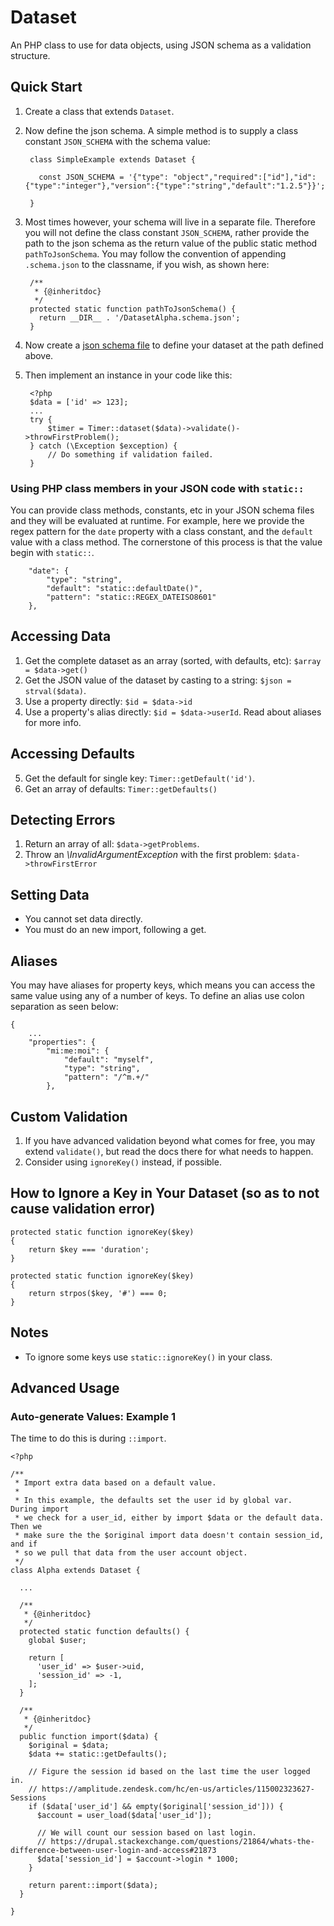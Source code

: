 # Dataset

An PHP class to use for data objects, using JSON schema as a validation structure.

## Quick Start

1. Create a class that extends `Dataset`.
1. Now define the json schema.  A simple method is to supply a class constant `JSON_SCHEMA` with the schema value:

        class SimpleExample extends Dataset {
        
          const JSON_SCHEMA = '{"type": "object","required":["id"],"id":{"type":"integer"},"version":{"type":"string","default":"1.2.5"}}';
        
        }  
  
1. Most times however, your schema will live in a separate file.  Therefore you will not define the class constant `JSON_SCHEMA`, rather provide the path to the json schema as the return value of the public static method `pathToJsonSchema`.  You may follow the convention of appending `.schema.json` to the classname, if you wish, as shown here:

        /**
         * {@inheritdoc}
         */
        protected static function pathToJsonSchema() {
          return __DIR__ . '/DatasetAlpha.schema.json';
        }
 
1. Now create a [json schema file](https://json-schema.org/latest/json-schema-validation.html#rfc.section.10) to define your dataset at the path defined above.   
3. Then implement an instance in your code like this:
    
        <?php
        $data = ['id' => 123];
        ...
        try {
            $timer = Timer::dataset($data)->validate()->throwFirstProblem();
        } catch (\Exception $exception) {
            // Do something if validation failed.
        }

### Using PHP class members in your JSON code with `static::`

You can provide class methods, constants, etc in your JSON schema files and they will be evaluated at runtime.  For example, here we provide the regex pattern for the `date` property with a class constant, and the `default` value with a class method.  The cornerstone of this process is that the value begin with `static::`.

        "date": {
            "type": "string",
            "default": "static::defaultDate()",
            "pattern": "static::REGEX_DATEISO8601"
        },
        
## Accessing Data

1. Get the complete dataset as an array (sorted, with defaults, etc): `$array = $data->get()`
2. Get the JSON value of the dataset by casting to a string: `$json = strval($data)`.
3. Use a property directly: `$id = $data->id`
4. Use a property's alias directly: `$id = $data->userId`.  Read about aliases for more info.

## Accessing Defaults

5. Get the default for single key: `Timer::getDefault('id')`.
6. Get an array of defaults: `Timer::getDefaults()`

## Detecting Errors

1. Return an array of all: `$data->getProblems`.
1. Throw an _\InvalidArgumentException_ with the first problem: `$data->throwFirstError`

## Setting Data

* You cannot set data directly.
* You must do an new import, following a get.


## Aliases

You may have aliases for property keys, which means you can access the same value using any of a number of keys.  To define an alias use colon separation as seen below:

    {
        ...
        "properties": {
            "mi:me:moi": {
                "default": "myself",
                "type": "string",
                "pattern": "/^m.+/"
            },

## Custom Validation

1. If you have advanced validation beyond what comes for free, you may extend `validate()`, but read the docs there for what needs to happen.
2. Consider using `ignoreKey()` instead, if possible.

## How to Ignore a Key in Your Dataset (so as to not cause validation error)

    protected static function ignoreKey($key)
    {
        return $key === 'duration';
    }

    protected static function ignoreKey($key)
    {
        return strpos($key, '#') === 0;
    }

## Notes

* To ignore some keys use `static::ignoreKey()` in your class.

## Advanced Usage

### Auto-generate Values: Example 1

The time to do this is during `::import`. 

    <?php
    
    /**
     * Import extra data based on a default value.
     *
     * In this example, the defaults set the user id by global var.  During import
     * we check for a user_id, either by import $data or the default data.  Then we
     * make sure the the $original import data doesn't contain session_id, and if
     * so we pull that data from the user account object.
     */
    class Alpha extends Dataset {
    
      ... 
      
      /**
       * {@inheritdoc}
       */
      protected static function defaults() {
        global $user;
    
        return [
          'user_id' => $user->uid,
          'session_id' => -1,
        ];
      }
    
      /**
       * {@inheritdoc}
       */
      public function import($data) {
        $original = $data;
        $data += static::getDefaults();
    
        // Figure the session id based on the last time the user logged in.
        // https://amplitude.zendesk.com/hc/en-us/articles/115002323627-Sessions
        if ($data['user_id'] && empty($original['session_id'])) {
          $account = user_load($data['user_id']);
    
          // We will count our session based on last login.
          // https://drupal.stackexchange.com/questions/21864/whats-the-difference-between-user-login-and-access#21873
          $data['session_id'] = $account->login * 1000;
        }
    
        return parent::import($data);
      }
      
    }
